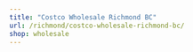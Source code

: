```yaml
---
title: "Costco Wholesale Richmond BC"
url: /richmond/costco-wholesale-richmond-bc/
shop: wholesale
---
```

